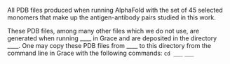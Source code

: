 All PDB files produced when running AlphaFold with the set of 45 selected monomers that make up the antigen-antibody pairs studied in this work.

These PDB files, among many other files which we do not use, are generated when running ____ in Grace and are deposited in the directory ____. 
One may copy these PDB files from ____ to this directory from the command line in Grace with the following commands:
`cd ___`
`___`
